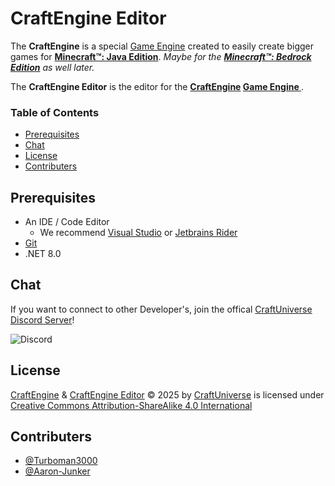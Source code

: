 # CraftEngine Editor

The **CraftEngine** is a special [Game Engine](https://en.wikipedia.org/wiki/Game_engine) created to easily create
bigger games for [**Minecraft™: Java Edition**](https://minecraft.net/en-us/). _Maybe for
the [**Minecraft™: Bedrock Edition**](https://www.minecraft.net/en-us) as well later._

The **CraftEngine Editor** is the editor for the **[CraftEngine](https://craftengine.dev/) [Game Engine
](https://en.wikipedia.org/wiki/Game_engine)**.

### Table of Contents

- [Prerequisites](#prerequisites)
- [Chat](#chat)
- [License](#license)
- [Contributers](#contributers)

## Prerequisites

- An IDE / Code Editor
    - We recommend [Visual Studio](https://visualstudio.com/) or [Jetbrains Rider](https://www.jetbrains.com/rider/)
- [Git](https://git-scm.com/)
- .NET 8.0

## Chat

If you want to connect to other Developer's, join the offical [CraftUniverse Discord Server](https://rcurl.de/cudc)!

![Discord](https://img.shields.io/discord/1341428483661762712?style=flat-square&label=%20)

## License

[CraftEngine](https://craftengine.dev) & [CraftEngine Editor](https://github.com/CraftUniverse/CraftEngine-Editor) ©
2025 by [CraftUniverse](https://github.com/CraftUniverse) is licensed
under [Creative Commons Attribution-ShareAlike 4.0 International](https://creativecommons.org/licenses/by-sa/4.0/?ref=chooser-v1)

## Contributers

- [@Turboman3000](https://github.com/Turboman3000)
- [@Aaron-Junker](https://github.com/Aaron-Junker)